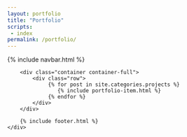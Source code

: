 ```yaml
---
layout: portfolio
title: "Portfolio"
scripts:
 - index
permalink: /portfolio/
---
```



<body itemscope="" itemtype="http://schema.org/Blog">
	<div class="container-background">
	    {% include navbar.html %}
		
		<div class="container container-full">
			<div class="row">					
			     {% for post in site.categories.projects %}		     			     
				 	{% include portfolio-item.html %}
				 {% endfor %}
			</div>	
		</div>	

		{% include footer.html %}
	</div>   
	
</body>
